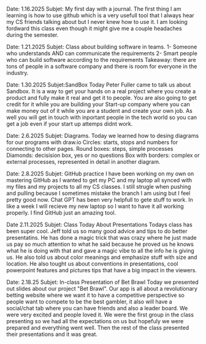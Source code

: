 Date: 1.16.2025 Subjet: My first day with a journal.
The first thing I am learning is how to use github which is a very usefull tool that I always hear my CS friends talking about but I never knew how to use it. I am looking fordward this class even though it might give me a couple headaches during the semester.

Date: 1.21.2025 Subjet: Class about building software in teams.
1- Someone who understands AND can communicate the requirements
2- Smart people who can build software according to the requirements
Takeaway: there are tons of people in a software company and there is room for everyone in the industry.

Date: 1.30.2025 Subjet:SandBox
Today Peter Fuller came to talk us about Sandbox. It is a way to get your hands on a real project where you create a product and fully make it real and get it to people. You are also going to get credit for it while you are building your Start-up company where you can make money out of it while you are a student and create your own job. As well you will get in touch with inportant people in the tech world so you can get a job even if your start up attemps didnt work.

Date: 2.6.2025 Subjet: Diagrams.
Today we learned how to desing diagrams for our programs with draw.io 
Circles: starts, stops and numbers for connecting to other pages.
Round boxes: steps, simple processes
Diamonds: decisision box, yes or no questions
Box with borders: complex or external processes, represented in detail in another diagram.

Date: 2.8.2025 Subjet: GitHub practice
I have been working on my own on mastering GitHub as I wanted to get my PC and my laptop all synced with my files and my projects to all my CS classes.
I still strugle when pushing and pulling because I sometimes mistake the branch I am using but I feel pretty good now.
Chat GPT has been very helpfull to gete stuff to work. In like a week I will recieve my new laptop so I want to have it all working properly. I find GitHub just an amazing tool.

Date 2.11.2025 Subjet: Class Today About Presentations
Todays class has been super cool. Jeff told us so many good advice and tips to do better presentatins. He has done a magic trick that was crazy where he just made us pay so much attention to what he said because he proved us he knows what he is doing with that and gave a magic vibe to all the info he is giving us. He also told us about color meanings and emphasize stuff with size and location. He also tought us about conventions in presentations, cool powerpoint features and pictures tips that have a big impact in the viewers.

Date: 2.18.25 Subjet: In-class Presentation of Bet Brawl
Today we presented out slides about our project "Bet Brawl". Our app is all about a revolutionary betting website where we want it to have a competitive perspective so people want to compete to be the best gambler, it also will have a social/chat tab where you can have friends and also a leader board. We were very excited and people loved it. We were the first group in the class presenting so we had all the expectations on us but hopefuly we were prepared and everything went well. Then the rest of the class presented their presentations and it was great.